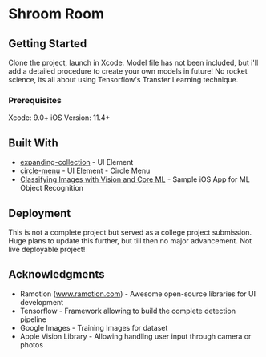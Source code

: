 # Shroom Room

## Getting Started

Clone the project, launch in Xcode. Model file has not been included, but i'll add a detailed procedure to create your own models in future! No rocket science, its all about using Tensorflow's Transfer Learning technique.

### Prerequisites

Xcode: 9.0+
iOS Version: 11.4+

## Built With

* [expanding-collection](https://github.com/Ramotion/expanding-collection) - UI Element
* [circle-menu](https://github.com/Ramotion/circle-menu) - UI Element - Circle Menu
* [Classifying Images with Vision and Core ML](https://developer.apple.com/documentation/vision/classifying_images_with_vision_and_core_ml) - Sample iOS App for ML Object Recognition

## Deployment

This is not a complete project but served as a college project submission. Huge plans to update this further, but till then no major advancement. Not live deployable project!

## Acknowledgments

* Ramotion (www.ramotion.com) - Awesome open-source libraries for UI development
* Tensorflow - Framework allowing to build the complete detection pipeline
* Google Images - Training Images for dataset
* Apple Vision Library - Allowing handling user input through camera or photos
